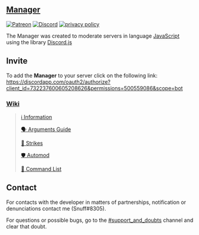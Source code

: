 ## [Manager](https://discordapp.com/oauth2/authorize?client_id=732237600605208626&permissions=500559086&scope=bot)

[![Patreon](https://img.shields.io/badge/donate-Patreon-orange.svg)](https://patreon.com/snuff)
[![Discord](https://discordapp.com/api/guilds/720071009721647135/widget.png)](https://discord.gg/eEQBT4A)
[![privacy policy](https://img.shields.io/badge/Privacy%20Policy--lightgrey.svg?style=social)](https://gist.github.com/Snuffz/52fc13247025faff9fa05f1edafeb21c)

The Manager was created to moderate servers in language [JavaScript](https://pt.wikipedia.org/wiki/JavaScript) using the library [Discord.js](https://discord.js.org/#/)

## Invite
To add the **Manager** to your server click on the following link: 
https://discordapp.com/oauth2/authorize?client_id=732237600605208626&permissions=500559086&scope=bot

### [Wiki](https://github.com/Snuffz/ManagerBot/wiki)

> [ℹ Information](https://github.com/Snuffz/ManagerBot/wiki/Information)
> 
> [🗣 Arguments Guide](https://github.com/Snuffz/ManagerBot/wiki/Arguments-Guide)
> 
> [🚩 Strikes](https://github.com/Snuffz/ManagerBot/wiki/Strikes)
> 
> [🛡 Automod](https://github.com/Snuffz/ManagerBot/wiki/Automod)
> 
> [📃 Command List](https://github.com/Snuffz/ManagerBot/wiki/Commands)

## Contact

For contacts with the developer in matters of partnerships, notification or denunciations contact me (Snuff#8305).

For questions or possible bugs, go to the [#support_and_doubts](https://discord.gg/HTV2Wgh) channel and clear that doubt.
